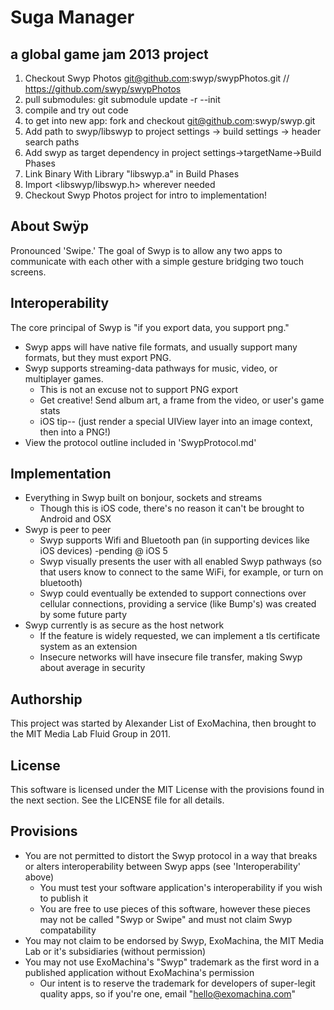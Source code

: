 Suga Manager
===========

a global game jam 2013 project
---------------
1. Checkout Swyp Photos git@github.com:swyp/swypPhotos.git // https://github.com/swyp/swypPhotos
2. pull submodules: git submodule update -r --init
3. compile and try out code
4. to get into new app: fork and checkout git@github.com:swyp/swyp.git
5. Add path to swyp/libswyp to project settings -> build settings -> header search paths
6. Add swyp as target dependency in project settings->targetName->Build Phases
7. Link Binary With Library "libswyp.a" in Build Phases
8. Import <libswyp/libswyp.h> wherever needed
9. Checkout Swyp Photos project for intro to implementation!

About Swÿp
----------------
Pronounced 'Swipe.' The goal of Swyp is to allow any two apps to communicate with each other with a simple gesture bridging two touch screens.

Interoperability
---------------
The core principal of Swyp is "if you export data, you support png."

* Swyp apps will have native file formats, and usually support many formats, but they must export PNG.
* Swyp supports streaming-data pathways for music, video, or multiplayer games.
	* This is not an excuse not to support PNG export
	* Get creative! Send album art, a frame from the video, or user's game stats 
	* iOS tip-- (just render a special UIView layer into an image context, then into a PNG!) 
* View the protocol outline included in 'SwypProtocol.md'

Implementation
---------------
* Everything in Swyp built on bonjour, sockets and streams
	* Though this is iOS code, there's no reason it can't be brought to Android and OSX
* Swyp is peer to peer
	* Swyp supports Wifi and Bluetooth pan (in supporting devices like iOS devices) -pending @ iOS 5
	* Swyp visually presents the user with all enabled Swyp pathways (so that users know to connect to the same WiFi, for example, or turn on bluetooth)
	* Swyp could eventually be extended to support connections over cellular connections, providing a service (like Bump's) was created by some future party
* Swyp currently is as secure as the host network
	* If the feature is widely requested, we can implement a tls certificate system as an extension
	* Insecure networks will have insecure file transfer, making Swyp about average in security 
	
Authorship
-------------
This project was started by Alexander List of ExoMachina, then brought to the MIT Media Lab Fluid Group in 2011.

License 
--------------
This software is licensed under the MIT License with the provisions found in the next section. See the LICENSE file for all details.

Provisions
---------------
* You are not permitted to distort the Swyp protocol in a way that breaks or alters interoperability between Swyp apps (see 'Interoperability' above)
	* You must test your software application's interoperability if you wish to publish it
	* You are free to use pieces of this software, however these pieces may not be called "Swyp or Swipe" and must not claim Swyp compatability
* You may not claim to be endorsed by Swyp, ExoMachina, the MIT Media Lab or it's subsidiaries (without permission)
* You may not use ExoMachina's "Swyp" trademark as the first word in a published application without ExoMachina's permission
	* Our intent is to reserve the trademark for developers of super-legit quality apps, so if you're one, email "hello@exomachina.com"
